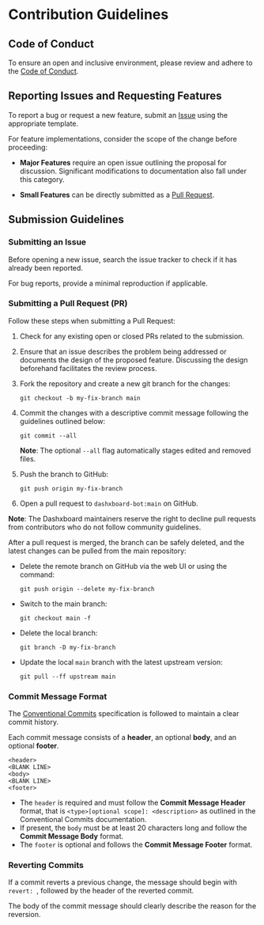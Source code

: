# Contribution Guidelines

## Code of Conduct

To ensure an open and inclusive environment, please review and adhere to the [Code of Conduct](https://github.com/dashxboard/dashxboard-bot/blob/main/CODE_OF_CONDUCT.md).

## Reporting Issues and Requesting Features

To report a bug or request a new feature, submit an [Issue](https://github.com/dashxboard/dashxboard-bot/issues) using the appropriate template.

For feature implementations, consider the scope of the change before proceeding:

- **Major Features** require an open issue outlining the proposal for discussion. Significant modifications to documentation also fall under this category.

- **Small Features** can be directly submitted as a [Pull Request](https://github.com/dashxboard/dashxboard-bot/pulls).

## Submission Guidelines

### Submitting an Issue

Before opening a new issue, search the issue tracker to check if it has already been reported.

For bug reports, provide a minimal reproduction if applicable.

### Submitting a Pull Request (PR)

Follow these steps when submitting a Pull Request:

1. Check for any existing open or closed PRs related to the submission.

2. Ensure that an issue describes the problem being addressed or documents the design of the proposed feature. Discussing the design beforehand facilitates the review process.

3. Fork the repository and create a new git branch for the changes:

   ```shell
   git checkout -b my-fix-branch main
   ```

4. Commit the changes with a descriptive commit message following the guidelines outlined below:

   ```shell
   git commit --all
   ```

   **Note**: The optional `--all` flag automatically stages edited and removed files.

5. Push the branch to GitHub:

   ```shell
   git push origin my-fix-branch
   ```

6. Open a pull request to `dashxboard-bot:main` on GitHub.

**Note**: The Dashxboard maintainers reserve the right to decline pull requests from contributors who do not follow community guidelines.

After a pull request is merged, the branch can be safely deleted, and the latest changes can be pulled from the main repository:

- Delete the remote branch on GitHub via the web UI or using the command:

  ```shell
  git push origin --delete my-fix-branch
  ```

- Switch to the main branch:

  ```shell
  git checkout main -f
  ```

- Delete the local branch:

  ```shell
  git branch -D my-fix-branch
  ```

- Update the local `main` branch with the latest upstream version:

  ```shell
  git pull --ff upstream main
  ```

### Commit Message Format

The [Conventional Commits](https://www.conventionalcommits.org/en/v1.0.0) specification is followed to maintain a clear commit history.

Each commit message consists of a **header**, an optional **body**, and an optional **footer**.

```
<header>
<BLANK LINE>
<body>
<BLANK LINE>
<footer>
```

- The `header` is required and must follow the **Commit Message Header** format, that is `<type>[optional scope]: <description>` as outlined in the Conventional Commits documentation.
- If present, the `body` must be at least 20 characters long and follow the **Commit Message Body** format.
- The `footer` is optional and follows the **Commit Message Footer** format.

### Reverting Commits

If a commit reverts a previous change, the message should begin with `revert: `, followed by the header of the reverted commit.

The body of the commit message should clearly describe the reason for the reversion.
